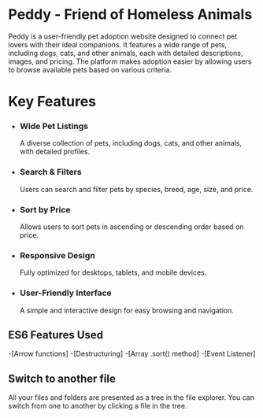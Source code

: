
# Peddy - Friend of Homeless Animals




Peddy is a user-friendly pet adoption website designed to connect pet lovers with their ideal companions. It features a wide range of pets, including dogs, cats, and other animals, each with detailed descriptions, images, and pricing. The platform makes adoption easier by allowing users to browse available pets based on various criteria.

# Key Features

- ### Wide Pet Listings
  A diverse collection of pets, including dogs, cats, and other animals, with 
  detailed profiles.
  
- ### Search & Filters
  Users can search and filter pets by species, breed, age, size, and price.
  
- ### Sort by Price
  Allows users to sort pets in ascending or descending order based on price.
  
- ### Responsive Design
  Fully optimized for desktops, tablets, and mobile devices.
  
- ### User-Friendly Interface
  A simple and interactive design for easy browsing and navigation.

## ES6 Features Used

-[Arrow functions]
-[Destructuring]
-[Array .sort() method]
-[Event Listener]

## Switch to another file

All your files and folders are presented as a tree in the file explorer. You can switch from one to another by clicking a file in the tree.


